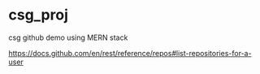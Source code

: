 # csg_proj

csg github demo using MERN stack

https://docs.github.com/en/rest/reference/repos#list-repositories-for-a-user
